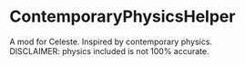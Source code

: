 # ContemporaryPhysicsHelper
A mod for Celeste. Inspired by contemporary physics.<br>
DISCLAIMER: physics included is not 100% accurate.
